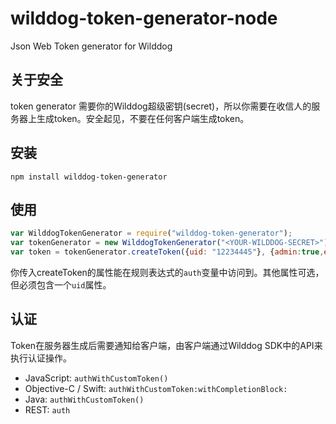 # wilddog-token-generator-node
Json Web Token generator for Wilddog

## 关于安全

token generator 需要你的Wilddog超级密钥(secret)，所以你需要在收信人的服务器上生成token。安全起见，不要在任何客户端生成token。

## 安装
```
npm install wilddog-token-generator
```


## 使用

```js
var WilddogTokenGenerator = require("wilddog-token-generator");
var tokenGenerator = new WilddogTokenGenerator("<YOUR-WILDDOG-SECRET>");
var token = tokenGenerator.createToken({uid: "12234445"}, {admin:true,expires: new Date().getTime() + 100000000});

```

你传入createToken的属性能在规则表达式的`auth`变量中访问到。其他属性可选，但必须包含一个`uid`属性。

## 认证

Token在服务器生成后需要通知给客户端，由客户端通过Wilddog SDK中的API来执行认证操作。

* JavaScript: `authWithCustomToken()`
* Objective-C / Swift: `authWithCustomToken:withCompletionBlock:`
* Java: `authWithCustomToken()`
* REST: `auth`
